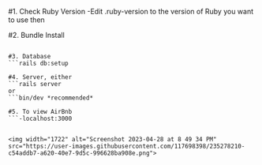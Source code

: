 #1. Check Ruby Version
-Edit .ruby-version to the version of Ruby you want to use then 

#2. Bundle Install
```bundle install

#3. Database
```rails db:setup 

#4. Server, either
```rails server 
or 
```bin/dev *recommended*

#5. To view AirBnb
```-localhost:3000


<img width="1722" alt="Screenshot 2023-04-28 at 8 49 34 PM" src="https://user-images.githubusercontent.com/117698398/235278210-c54addb7-a620-40e7-9d5c-996628ba908e.png">
